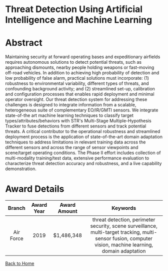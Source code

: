 
Threat Detection Using Artificial Intelligence and Machine Learning
===================================================================

# Abstract


Maintaining security at forward operating bases and expeditionary airfields requires autonomous solutions to detect potential threats, such as approaching dismounts, nearby people holding weapons or fast-moving off-road vehicles. In addition to achieving high probability of detection and low probability of false alarm, practical solutions must incorporate: (1) robustness to environmental variability, different types of threats, and confounding background activity; and (2) streamlined set-up, calibration and configuration processes that enables rapid deployment and minimal operator oversight. Our threat detection system for addressing these challenges is designed to integrate information from a scalable, heterogeneous suite of complementary EO/IR/GMTI sensors. We integrate state-of-the art machine learning techniques to classify target types/attributes/behaviors with STR's Multi-Stage Multiple-Hypothesis Tracker to fuse detections from different sensors and track potential threats. A critical contributor to the operational robustness and streamlined deployment process is the application of state-of-the-art domain adaptation techniques to address limitations in relevant training data across the different sensors and across the range of sensor viewpoints and scene/target operating conditions. The Phase II effort includes collection of multi-modality training/test data, extensive performance evaluation to characterize threat detection accuracy and robustness, and a live capability demonstration.  

# Award Details

|Branch|Award Year|Award Amount|Keywords|
| :---: | :---: | :---: | :---: |
|Air Force|2019|$1,486,348|threat detection, perimeter security, scene surveillance, multi-target tracking, multi-sensor fusion, computer vision, machine learning, domain adaptation|
  
  


[Back to Home](https://github.com/chrischow/dod_sbir_awards/DJ/#1396)